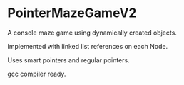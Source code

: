 # PointerMazeGameV2
A console maze game using dynamically created objects.

Implemented with linked list references on each Node. 

Uses smart pointers and regular pointers.

gcc compiler ready.

